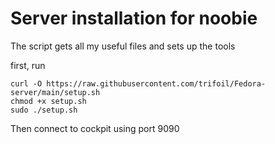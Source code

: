 # Server installation for noobie

The script gets all my useful files and sets up the tools

first, run 

```
curl -O https://raw.githubusercontent.com/trifoil/Fedora-server/main/setup.sh
chmod +x setup.sh
sudo ./setup.sh
```

Then connect to cockpit using port 9090
